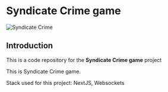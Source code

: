 # Syndicate Crime game

![Syndicate Crime](https://piotr.rzadkowolski.dev/assets/proj21.webp)

## Introduction
This is a code repository for the **Syndicate Crime game** project

This is Syndicate Crime game.

Stack used for this project: NextJS, Websockets
